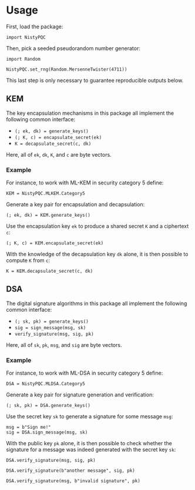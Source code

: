 # Usage

First, load the package:

```@example usage
import NistyPQC
```

Then, pick a seeded pseudorandom number generator:

```@example usage
import Random

NistyPQC.set_rng(Random.MersenneTwister(4711))
```

This last step is only necessary to guarantee reproducible outputs below.

## KEM

The key encapsulation mechanisms in this package all implement the following common interface:

  - `(; ek, dk) = generate_keys()`
  - `(; K, c) = encapsulate_secret(ek)`
  - `K = decapsulate_secret(c, dk)`

Here, all of `ek`, `dk`, `K`, and `c` are byte vectors.

### Example

For instance, to work with ML-KEM in security category 5 define:

```@example usage
KEM = NistyPQC.MLKEM.Category5
```

Generate a key pair for encapsulation and decapsulation:

```@example usage
(; ek, dk) = KEM.generate_keys()
```

Use the encapsulation key `ek` to produce a shared secret `K` and a ciphertext `c`:

```@example usage
(; K, c) = KEM.encapsulate_secret(ek)
```

With the knowledge of the decapsulation key `dk` alone, it is then possible to compute `K` from `c`:

```@example usage
K = KEM.decapsulate_secret(c, dk)
```

## DSA

The digital signature algorithms in this package all implement the following common interface:

  - `(; sk, pk) = generate_keys()`
  - `sig = sign_message(msg, sk)`
  - `verify_signature(msg, sig, pk)`

Here, all of `sk`, `pk`, `msg`, and `sig` are byte vectors.

### Example

For instance, to work with ML-DSA in security category 5 define:

```@example usage
DSA = NistyPQC.MLDSA.Category5
```

Generate a key pair for signature generation and verification:

```@example usage
(; sk, pk) = DSA.generate_keys()
```

Use the secret key `sk` to generate a signature for some message `msg`:

```@example usage
msg = b"Sign me!"
sig = DSA.sign_message(msg, sk)
```

With the public key `pk` alone, it is then possible to check whether the signature for a message was indeed generated with the secret key `sk`:

```@example usage
DSA.verify_signature(msg, sig, pk)
```

```@example usage
DSA.verify_signature(b"another message", sig, pk)
```

```@example usage
DSA.verify_signature(msg, b"invalid signature", pk)
```
